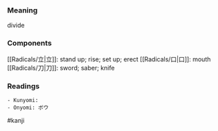 ### Meaning

divide

### Components

[[Radicals/立|立]]: stand up; rise; set up; erect [[Radicals/口|口]]: mouth [[Radicals/刀|刀]]: sword; saber; knife

### Readings

```
- Kunyomi: 
- Onyomi: ボウ
```

#kanji
